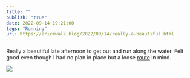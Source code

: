 ```yaml
---
title: ""
publish: "true"
date: 2022-09-14 19:21:00
tags: "Running"
url: https://ericmwalk.blog/2022/09/14/really-a-beautiful.html
---
```


Really a beautiful late afternoon to get out and run along the water. Felt good even though I  had no plan in place but a loose [route](http://www.strava.com/activities/7809662164) in mind.

![](https://ericmwalk.blog/uploads/2022/0ca955dc9a.jpg)